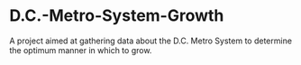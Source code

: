 # D.C.-Metro-System-Growth
A project aimed at gathering data about the D.C. Metro System to determine the optimum manner in which to grow. 
